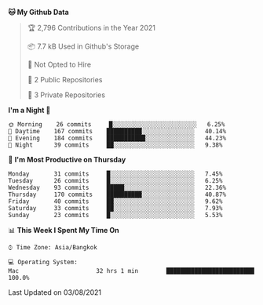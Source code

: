 <!--START_SECTION:waka-->
**🐱 My Github Data** 

> 🏆 2,796 Contributions in the Year 2021
 > 
> 📦 7.7 kB Used in Github's Storage 
 > 
> 🚫 Not Opted to Hire
 > 
> 📜 2 Public Repositories 
 > 
> 🔑 3 Private Repositories  
 > 
**I'm a Night 🦉** 

```text
🌞 Morning    26 commits     █░░░░░░░░░░░░░░░░░░░░░░░░   6.25% 
🌆 Daytime    167 commits    ██████████░░░░░░░░░░░░░░░   40.14% 
🌃 Evening    184 commits    ███████████░░░░░░░░░░░░░░   44.23% 
🌙 Night      39 commits     ██░░░░░░░░░░░░░░░░░░░░░░░   9.38%

```
📅 **I'm Most Productive on Thursday** 

```text
Monday       31 commits     █░░░░░░░░░░░░░░░░░░░░░░░░   7.45% 
Tuesday      26 commits     █░░░░░░░░░░░░░░░░░░░░░░░░   6.25% 
Wednesday    93 commits     █████░░░░░░░░░░░░░░░░░░░░   22.36% 
Thursday     170 commits    ██████████░░░░░░░░░░░░░░░   40.87% 
Friday       40 commits     ██░░░░░░░░░░░░░░░░░░░░░░░   9.62% 
Saturday     33 commits     ██░░░░░░░░░░░░░░░░░░░░░░░   7.93% 
Sunday       23 commits     █░░░░░░░░░░░░░░░░░░░░░░░░   5.53%

```


📊 **This Week I Spent My Time On** 

```text
⌚︎ Time Zone: Asia/Bangkok

💻 Operating System: 
Mac                      32 hrs 1 min        █████████████████████████   100.0%

```


 Last Updated on 03/08/2021
<!--END_SECTION:waka-->